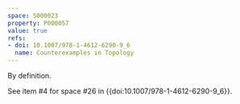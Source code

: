 ```yaml
---
space: S000023
property: P000057
value: true
refs:
- doi: 10.1007/978-1-4612-6290-9_6
  name: Counterexamples in Topology
---
```


By definition.

See item #4 for space #26 in {{doi:10.1007/978-1-4612-6290-9_6}}.
